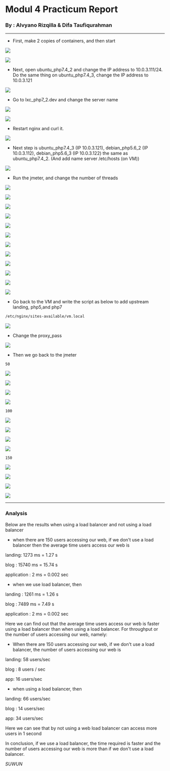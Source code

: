 # **Modul 4 Practicum Report**

### By : Alvyano Rizqilla & Difa Taufiqurahman

----

- First, make 2 copies of containers, and then start

![](Modul4/1.PNG)

![](Modul4/2.PNG)

- Next, open ubuntu_php7.4_2 and change the IP address to 10.0.3.111/24. Do the same thing on ubuntu_php7.4_3, change the IP address to 10.0.3.121

![](Modul4/3.PNG)

* Go to lxc_php7_2.dev and change the server name

![](Modul4/4.PNG)

![](Modul4/5.PNG)

* Restart nginx and curl it. 

![](Modul4/6.PNG)


* Next step is ubuntu_php7.4_3 (IP 10.0.3.121), debian_php5.6_2 (IP 10.0.3.112), debian_php5.6_3 (IP 10.0.3.122) the same as ubuntu_php7.4_2. (And  add name server /etc/hosts (on VM))

![](Modul4/7.PNG)

* Run the jmeter, and change the number of threads

![](Modul4/8.PNG)

![](Modul4/9.jpeg)

![](Modul4/10.jpeg)

![](Modul4/11.jpeg)

![](Modul4/12.PNG)

![](Modul4/13.PNG)

![](Modul4/14.PNG)

![](Modul4/15.PNG)

![](Modul4/16.PNG)

![](Modul4/17.PNG)

![](Modul4/18.PNG)

![](Modul4/19.PNG)


* Go back to the VM and write the script as below to add upstream landing, php5,and php7


```markdown
/etc/nginx/sites-available/vm.local
```
![](Modul4/20.PNG)

* Change the proxy_pass

![](Modul4/21.PNG)

* Then we go back to the jmeter

```
50
```
![](Modul4/22.PNG)

![](Modul4/23.PNG)

![](Modul4/24.PNG)

![](Modul4/25.PNG)

```
100
```

![](Modul4/26.PNG)

![](Modul4/27.PNG)

![](Modul4/28.PNG)

![](Modul4/29.PNG)

```
150
```

![](Modul4/30.PNG)

![](Modul4/31.PNG)

![](Modul4/32.PNG)

![](Modul4/33.PNG)

----
### Analysis

Below are the results when using a load balancer and not using a load balancer

* when there are 150 users accessing our web, if we don't use a load balancer then the average time users access our web is

landing: 1273 ms = 1.27 s

blog : 15740 ms = 15.74 s

application : 2 ms = 0.002 sec

* when we use load balancer, then

landing : 1261 ms = 1.26 s

blog : 7489 ms = 7.49 s

application : 2 ms = 0.002 sec

Here we can find out that the average time users access our web is faster using a load balancer than when using a load balancer. For throughput or the number of users accessing our web, namely:

* When there are 150 users accessing our web, if we don't use a load balancer, the number of users accessing our web is

landing: 58 users/sec

blog : 8 users / sec

app: 16 users/sec

* when using a load balancer, then

landing: 66 users/sec

blog : 14 users/sec

app: 34 users/sec

Here we can see that by not using a web load balancer can access more users in 1 second

In conclusion, if we use a load balancer, the time required is faster and the number of users accessing our web is more than if we don't use a load balancer.

*SUWUN* 
